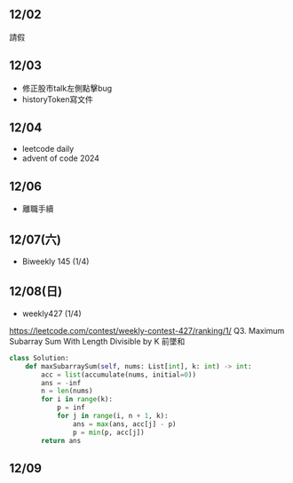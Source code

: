 ## 12/02
請假

## 12/03
- 修正股市talk左側點擊bug
- historyToken寫文件

## 12/04
- leetcode daily
- advent of code 2024

## 12/06
- 離職手續

## 12/07(六)
- Biweekly 145 (1/4)
## 12/08(日)
- weekly427 (1/4) 

https://leetcode.com/contest/weekly-contest-427/ranking/1/
Q3. Maximum Subarray Sum With Length Divisible by K
前墜和
```python
class Solution:
    def maxSubarraySum(self, nums: List[int], k: int) -> int:
        acc = list(accumulate(nums, initial=0))
        ans = -inf
        n = len(nums)
        for i in range(k):
            p = inf
            for j in range(i, n + 1, k):
                ans = max(ans, acc[j] - p)
                p = min(p, acc[j])
        return ans
```

## 12/09